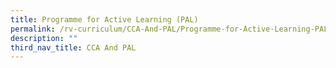 ```yaml
---
title: Programme for Active Learning (PAL)
permalink: /rv-curriculum/CCA-And-PAL/Programme-for-Active-Learning-PAL
description: ""
third_nav_title: CCA And PAL
---
```

